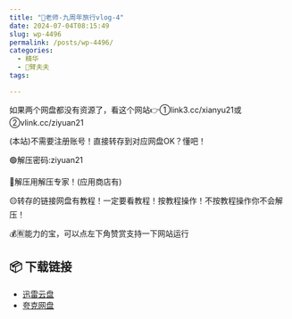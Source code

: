 ```yaml
---
title: "🌸老师-九周年旅行vlog-4"
date: 2024-07-04T08:15:49
slug: wp-4496
permalink: /posts/wp-4496/
categories:
  - 精华
  - 🌸臂夫夫
tags:

---
```


如果两个网盘都没有资源了，看这个网站👉①link3.cc/xianyu21或②vlink.cc/ziyuan21

(本站)不需要注册账号！直接转存到对应网盘OK？懂吧！

🟢解压密码:ziyuan21

🔵解压用解压专家！(应用商店有)

🟡转存的链接网盘有教程！一定要看教程！按教程操作！不按教程操作你不会解压！

💰🈶能力的宝，可以点左下角赞赏支持一下网站运行

## 📦 下载链接
- [迅雷云盘](https://blziyuan21.com/pay-download/4496?key=a4f6e450f8&down_id=0)
- [夸克网盘](https://blziyuan21.com/pay-download/4496?key=a4f6e450f8&down_id=1)

